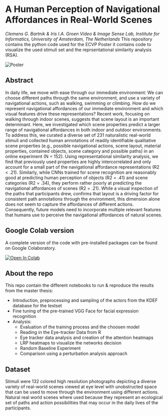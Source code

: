 # A Human Perception of Navigational Affordances in Real-World Scenes
*Clemens G. Bartnik & Iris I.A. Groen*
*Video & Image Sense Lab, Institute for Informatics, University of Amsterdam, The Netherlands*
This repository contains the python code used for the ECVP Poster it contains code to visualize the used stimuli set and the reprsentational similarity analysis (RSA).


![Poster](/POSTER_ECVP_Human_Perception_of_Navigational_Affordances_in_Real-World_Scenes.png)

## Abstract
In daily life, we move with ease through our immediate environment: We can choose different paths through the same environment, and use a variety of navigational actions, such as walking, swimming or climbing. How do we represent navigational affordances of our immediate environment and which visual features drive these representations? Recent work, focusing on walking through indoor scenes, suggests that scene layout is an important determinant. Here, we investigated which scene properties predict a larger range of navigational affordances in both indoor and outdoor environments. To address this, we curated a diverse set of 231 naturalistic real-world stimuli and collected human annotations of readily identifiable qualitative scene properties (e.g., possible navigational actions, scene layout, material properties, contained objects, scene category and possible paths) in an online experiment (N = 152). Using representational similarity analysis, we find that previously used properties are highly intercorrelated and only account for a small part of the navigational affordance representations (R2 < .21). Similarly, while CNNs trained for scene recognition are reasonably good at predicting human perception of objects (R2  = .41) and scene categories (R2 = .34), they perform rather poorly at predicting the navigational affordances of scenes (R2 = .21). While a visual inspection of the paths that participants drew, confirms that layout is a driving factor for consistent path annotations through the environment, this dimension alone does not seem to capture the affordances of different actions. Consequently, future models need to incorporate multiple relevant features that humans use to perceive the navigational affordances of natural scenes.




## Google Colab version
A complete version of the code with pre-installed packages can be found on Google Colaboratory.

[![Open In Colab](https://colab.research.google.com/assets/colab-badge.svg)](https://colab.research.google.com/drive/1uFKK00fDlxtTfBLNjLTpDl37Vs5HgGwo?usp=sharing)


## About the repo 

This repo contain the different notebooks to run & reproduce the results from the master thesis:

+ Introduction, preprocessing and sampling of the actors from the KDEF database for the testset
+ Fine tuning of the pre-trained VGG Face for facial expression recognition
+ Analysis: 
  + Evaluation of the training process and the choosen model
  + Reading in the Eye-tracker Data from R 
  + Eye tracker data analysis and creation of the attention heatmaps
  + LRP heatmaps to visualize the networks decision
  + Random Baseline Experiment
  + Comparison using a perturbation analysis approach


## Dataset

Stimuli were 132 colored high resolution photographs depicting a diverse variety of real-world scenes viewed at eye level with unobstructed space that can be used to move through the environment using different actions. Natural real world scenes where used because they represent an ecological set of paths and action possibilities that may occur in the daily lives of the participants.
